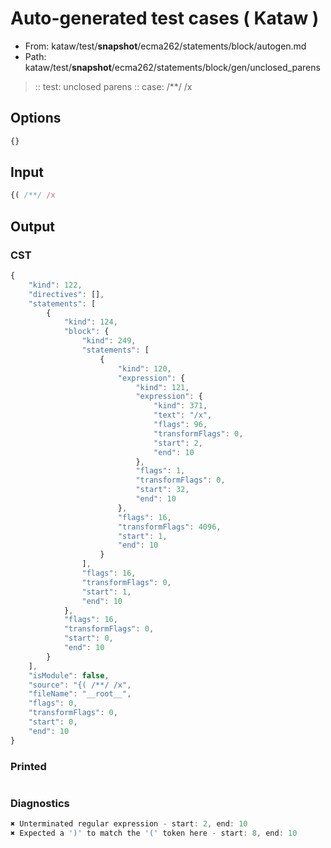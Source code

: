 # Auto-generated test cases ( Kataw )
- From: kataw/test/__snapshot__/ecma262/statements/block/autogen.md
- Path: kataw/test/__snapshot__/ecma262/statements/block/gen/unclosed_parens
> :: test: unclosed parens
> :: case: /**/ /x
## Options

`````js
{}
`````
## Input

`````js
{( /**/ /x
`````
## Output

### CST

```javascript
{
    "kind": 122,
    "directives": [],
    "statements": [
        {
            "kind": 124,
            "block": {
                "kind": 249,
                "statements": [
                    {
                        "kind": 120,
                        "expression": {
                            "kind": 121,
                            "expression": {
                                "kind": 371,
                                "text": "/x",
                                "flags": 96,
                                "transformFlags": 0,
                                "start": 2,
                                "end": 10
                            },
                            "flags": 1,
                            "transformFlags": 0,
                            "start": 32,
                            "end": 10
                        },
                        "flags": 16,
                        "transformFlags": 4096,
                        "start": 1,
                        "end": 10
                    }
                ],
                "flags": 16,
                "transformFlags": 0,
                "start": 1,
                "end": 10
            },
            "flags": 16,
            "transformFlags": 0,
            "start": 0,
            "end": 10
        }
    ],
    "isModule": false,
    "source": "{( /**/ /x",
    "fileName": "__root__",
    "flags": 0,
    "transformFlags": 0,
    "start": 0,
    "end": 10
}
```

### Printed

```javascript

```

### Diagnostics

```javascript
✖ Unterminated regular expression - start: 2, end: 10
✖ Expected a ')' to match the '(' token here - start: 8, end: 10

```

